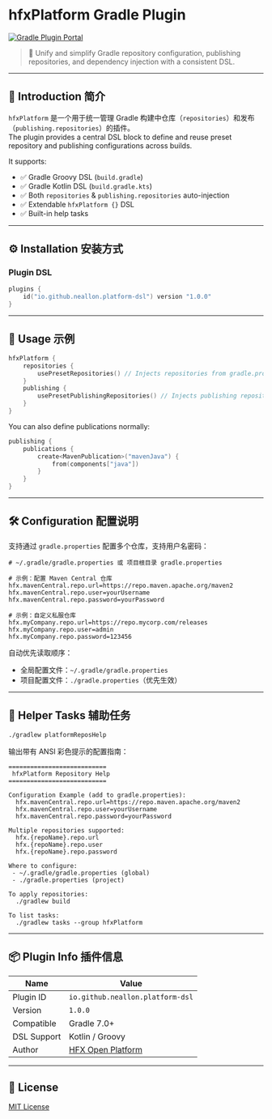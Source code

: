 # hfxPlatform Gradle Plugin

[![Gradle Plugin Portal](https://img.shields.io/maven-metadata/v?label=Gradle%20Plugin&metadataUrl=https://plugins.gradle.org/m2/io/github/neallon/platform-dsl/io.github.neallon.platform-dsl.gradle.plugin/maven-metadata.xml)](https://plugins.gradle.org/plugin/io.github.neallon.platform-dsl)

> 🎯 Unify and simplify Gradle repository configuration, publishing repositories, and dependency injection with a consistent DSL.

---

## 📌 Introduction 简介

`hfxPlatform` 是一个用于统一管理 Gradle 构建中仓库（`repositories`）和发布（`publishing.repositories`）的插件。  
The plugin provides a central DSL block to define and reuse preset repository and publishing configurations across builds.

It supports:
- ✅ Gradle Groovy DSL (`build.gradle`)
- ✅ Gradle Kotlin DSL (`build.gradle.kts`)
- ✅ Both `repositories` & `publishing.repositories` auto-injection
- ✅ Extendable `hfxPlatform {}` DSL
- ✅ Built-in help tasks

---

## ⚙️ Installation 安装方式

### Plugin DSL
```kotlin
plugins {
    id("io.github.neallon.platform-dsl") version "1.0.0"
}
```

---

## 🧩 Usage 示例

```kotlin
hfxPlatform {
    repositories {
        usePresetRepositories() // Injects repositories from gradle.properties
    }
    publishing {
        usePresetPublishingRepositories() // Injects publishing repositories
    }
}
```

You can also define publications normally:

```kotlin
publishing {
    publications {
        create<MavenPublication>("mavenJava") {
            from(components["java"])
        }
    }
}
```

---

## 🛠️ Configuration 配置说明

支持通过 `gradle.properties` 配置多个仓库，支持用户名密码：

```properties
# ~/.gradle/gradle.properties 或 项目根目录 gradle.properties

# 示例：配置 Maven Central 仓库
hfx.mavenCentral.repo.url=https://repo.maven.apache.org/maven2
hfx.mavenCentral.repo.user=yourUsername
hfx.mavenCentral.repo.password=yourPassword

# 示例：自定义私服仓库
hfx.myCompany.repo.url=https://repo.mycorp.com/releases
hfx.myCompany.repo.user=admin
hfx.myCompany.repo.password=123456
```

自动优先读取顺序：
- 全局配置文件：`~/.gradle/gradle.properties`
- 项目配置文件：`./gradle.properties`（优先生效）

---

## 🧪 Helper Tasks 辅助任务

```bash
./gradlew platformReposHelp
```

输出带有 ANSI 彩色提示的配置指南：

```ansi
===========================
 hfxPlatform Repository Help 
===========================

Configuration Example (add to gradle.properties):
  hfx.mavenCentral.repo.url=https://repo.maven.apache.org/maven2
  hfx.mavenCentral.repo.user=yourUsername
  hfx.mavenCentral.repo.password=yourPassword

Multiple repositories supported:
  hfx.{repoName}.repo.url
  hfx.{repoName}.repo.user
  hfx.{repoName}.repo.password

Where to configure:
 - ~/.gradle/gradle.properties (global)
 - ./gradle.properties (project)

To apply repositories:
  ./gradlew build

To list tasks:
  ./gradlew tasks --group hfxPlatform
```

---

## 📦 Plugin Info 插件信息

| Name | Value |
|------|-------|
| Plugin ID | `io.github.neallon.platform-dsl` |
| Version | `1.0.0` |
| Compatible | Gradle 7.0+ |
| DSL Support | Kotlin / Groovy |
| Author | [HFX Open Platform](https://github.com/neallon/gradle-platform-dsl) |

---

## 📝 License

[MIT License](LICENSE)
